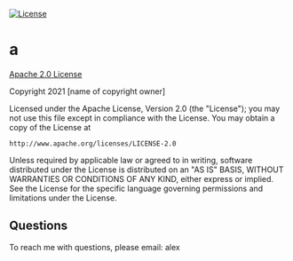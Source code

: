 

[![License](https://img.shields.io/badge/License-Apache%202.0-blue.svg)](https://opensource.org/licenses/Apache-2.0)

# a












[Apache 2.0 License](https://opensource.org/licenses/Apache-2.0)


Copyright 2021 [name of copyright owner]

Licensed under the Apache License, Version 2.0 (the "License");
you may not use this file except in compliance with the License.
You may obtain a copy of the License at

    http://www.apache.org/licenses/LICENSE-2.0

Unless required by applicable law or agreed to in writing, software
distributed under the License is distributed on an "AS IS" BASIS,
WITHOUT WARRANTIES OR CONDITIONS OF ANY KIND, either express or implied.
See the License for the specific language governing permissions and
limitations under the License.









## Questions

To reach me with questions, please email: alex

